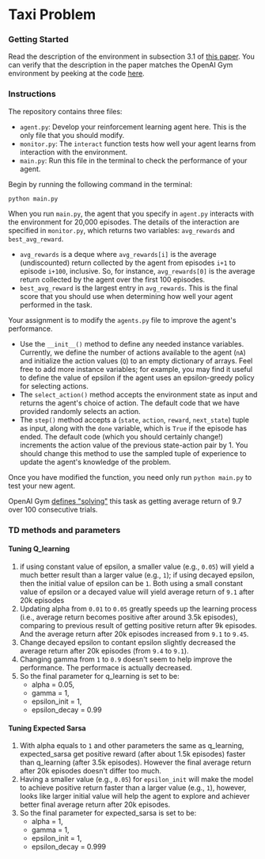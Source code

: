 # Taxi Problem

### Getting Started

Read the description of the environment in subsection 3.1 of [this paper](https://arxiv.org/pdf/cs/9905014.pdf).  You can verify that the description in the paper matches the OpenAI Gym environment by peeking at the code [here](https://github.com/openai/gym/blob/master/gym/envs/toy_text/taxi.py).


### Instructions

The repository contains three files:
- `agent.py`: Develop your reinforcement learning agent here.  This is the only file that you should modify.
- `monitor.py`: The `interact` function tests how well your agent learns from interaction with the environment.
- `main.py`: Run this file in the terminal to check the performance of your agent.

Begin by running the following command in the terminal:
```
python main.py
```

When you run `main.py`, the agent that you specify in `agent.py` interacts with the environment for 20,000 episodes.  The details of the interaction are specified in `monitor.py`, which returns two variables: `avg_rewards` and `best_avg_reward`.
- `avg_rewards` is a deque where `avg_rewards[i]` is the average (undiscounted) return collected by the agent from episodes `i+1` to episode `i+100`, inclusive.  So, for instance, `avg_rewards[0]` is the average return collected by the agent over the first 100 episodes.
- `best_avg_reward` is the largest entry in `avg_rewards`.  This is the final score that you should use when determining how well your agent performed in the task.

Your assignment is to modify the `agents.py` file to improve the agent's performance.
- Use the `__init__()` method to define any needed instance variables.  Currently, we define the number of actions available to the agent (`nA`) and initialize the action values (`Q`) to an empty dictionary of arrays.  Feel free to add more instance variables; for example, you may find it useful to define the value of epsilon if the agent uses an epsilon-greedy policy for selecting actions.
- The `select_action()` method accepts the environment state as input and returns the agent's choice of action.  The default code that we have provided randomly selects an action.
- The `step()` method accepts a (`state`, `action`, `reward`, `next_state`) tuple as input, along with the `done` variable, which is `True` if the episode has ended.  The default code (which you should certainly change!) increments the action value of the previous state-action pair by 1.  You should change this method to use the sampled tuple of experience to update the agent's knowledge of the problem.

Once you have modified the function, you need only run `python main.py` to test your new agent.

OpenAI Gym [defines "solving"](https://gym.openai.com/envs/Taxi-v1/) this task as getting average return of 9.7 over 100 consecutive trials.  


### TD methods and parameters
#### Tuning Q_learning
1. if using constant value of epsilon, a smaller value (e.g., `0.05`) will yield a much better result than a larger value (e.g., `1`); if using decayed epsilon, then the initial value of epsilon can be `1`. Both using a small constant value of epsilon or a decayed value will yield average return of `9.1` after 20k episodes
2. Updating alpha from `0.01` to `0.05` greatly speeds up the learning process (i.e., average return becomes positive after around 3.5k episodes), comparing to previous result of getting positive return after 9k episodes. And the average return after 20k episodes increased from `9.1` to `9.45`.
3. Change decayed epsilon to contant epsilon slightly decreased the average return after 20k episodes (from `9.4` to `9.1`).
4. Changing gamma from `1` to `0.9` doesn't seem to help improve the performance. The performace is actually decreased.
5. So the final parameter for q_learning is set to be:
    - alpha = 0.05,
    - gamma = 1,
    - epsilon_init = 1,
    - epsilon_decay = 0.99

#### Tuning Expected Sarsa
1. With alpha equals to `1` and other parameters the same as q_learning, expected_sarsa get positive reward (after about 1.5k episodes) faster than q_learning (after 3.5k episodes). However the final average return after 20k episodes doesn't differ too much.
2. Having a smaller value (e.g., `0.05`) for `epsilon_init` will make the model to achieve positive return faster than a larger value (e.g., `1`), however, looks like larger initial value will help the agent to explore and achiever better final average return after 20k episodes.
3. So the final parameter for expected_sarsa is set to be:
    - alpha = 1,
    - gamma = 1,
    - epsilon_init = 1,
    - epsilon_decay = 0.999